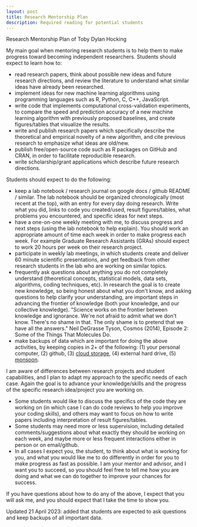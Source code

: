 ```yaml
---
layout: post
title: Research Mentorship Plan
description: Required reading for potential students
---
```


Research Mentorship Plan of Toby Dylan Hocking

My main goal when mentoring research students is to help them to make
progress toward becoming independent researchers. Students should
expect to learn how to:
- read research papers, think about possible new ideas and future
  research directions, and review the literature to understand what
  similar ideas have already been researched.
- implement ideas for new machine learning algorithms using
  programming languages such as R, Python, C, C++, JavaScript.
- write code that implements computational cross-validation
  experiments, to compare the speed and prediction accuracy of a new
  machine learning algorithm with previously proposed baselines, and
  create figures/tables that visualize the results.
- write and publish research papers which specifically describe the
  theoretical and empirical novelty of a new algorithm, and cite
  previous research to emphasize what ideas are old/new.
- publish free/open-source code such as R packages on GitHub and CRAN,
  in order to facilitate reproducible research.
- write scholarship/grant applications which describe future research
  directions.
  
Students should expect to do the following:
- keep a lab notebook / research journal on google docs / github
  README / similar. The lab notebook should be organized
  chronologically (most recent at the top), with an entry for every
  day doing research. Write what you did, links to code you
  created/used, result figures/tables, what problems you encountered,
  and specific ideas for next steps.
- have a one-on-one weekly meeting with me, to discuss progress and
  next steps (using the lab notebook to help explain). You should work
  an appropriate amount of time each week in order to make progress
  each week. For example Graduate Research Assistants (GRAs) should
  expect to work 20 hours per week on their research project.
- participate in weekly lab meetings, in which students create and
  deliver 60 minute scientific presentations, and get feedback from
  other research students in the lab who are working on similar
  topics. 
- frequently ask questions about anything you do not completely
  understand (theoretical concepts, statistical models, data sets,
  algorithms, coding techniques, etc). In research the goal is to
  create new knowledge, so being honest about what you don't know, and
  asking questions to help clarify your understanding, are important
  steps in advancing the frontier of knowledge (both your knowledge,
  and our collective knowledge).
  "Science works on the frontier between knowledge and ignorance. We're not afraid to admit what we don't know. There's no shame in that. The only shame is to pretend that we have all the answers." Neil DeGrasse Tyson, Cosmos (2014), Episode 2: Some of the Things That Molecules Do.
- make backups of data which are important for doing the above
  activities, by keeping copies in 2+ of the following: 
  (1) your personal computer, 
  (2) github, 
  (3) [cloud storage](https://tdhock.github.io/blog/2022/cloud-storage/), 
  (4) external hard drive, 
  (5) [monsoon](https://in.nau.edu/arc/obtaining-an-account/).

I am aware of differences between research projects and student
capabilities, and I plan to adapt my approach to the specific needs of
each case. Again the goal is to advance your knowledge/skills and the
progress of the specific research idea/project you are working on.
- Some students would like to discuss the specifics of the code they
  are working on (in which case I can do code reviews to help you
  improve your coding skills), and others may want to focus on how to
  write papers including interpretation of result figures/tables.
- Some students may need more or less supervision, including detailed
  comments/suggestions about what exactly they should be working on
  each week, and maybe more or less frequent interactions either in
  person or on email/github.
- In all cases I expect you, the student, to think about what is
  working for you, and what you would like me to do differently in
  order for you to make progress as fast as possible. I am your mentor
  and advisor, and I want you to succeed, so you should feel free to
  tell me how you are doing and what we can do together to improve
  your chances for success.
  
If you have questions about how to do any of the above, I expect that
you will ask me, and you should expect that I take the time to show
you.

Updated 21 April 2023: added that students are expected to ask
questions and keep backups of all important data.
